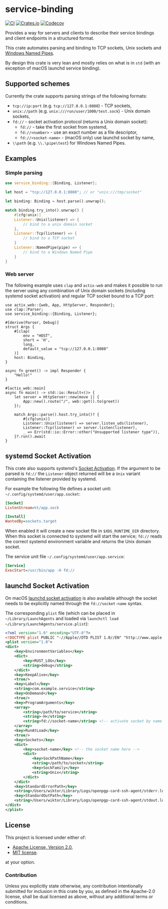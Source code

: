 # service-binding

[![CI](https://github.com/wiktor-k/service-binding/actions/workflows/ci.yml/badge.svg)](https://github.com/wiktor-k/service-binding/actions/workflows/ci.yml)
[![Crates.io](https://img.shields.io/crates/v/service-binding)](https://crates.io/crates/service-binding)
[![Codecov](https://img.shields.io/codecov/c/gh/wiktor-k/service-binding)](https://app.codecov.io/gh/wiktor-k/service-binding)

Provides a way for servers and clients to describe their service bindings and client endpoints in a structured format.

This crate automates parsing and binding to TCP sockets, Unix sockets and [Windows Named Pipes][WNP].

[WNP]: https://learn.microsoft.com/en-us/windows/win32/ipc/named-pipes

By design this crate is very lean and mostly relies on what is in `std` (with an exception of macOS launchd service binding).

## Supported schemes

Currently the crate supports parsing strings of the following formats:

- `tcp://ip:port` (e.g. `tcp://127.0.0.1:8080`) - TCP sockets,
- `unix://path` (e.g. `unix:///run/user/1000/test.sock`) - Unix domain sockets,
- `fd://` - socket activation protocol (returns a Unix domain socket):
  - `fd://` - take the first socket from systemd,
  - `fd://<number>` - use an exact number as a file descriptor,
  - `fd://<socket-name>` - (macOS only) use launchd socket by name,
- `\\path` (e.g. `\\.\pipe\test`) for Windows Named Pipes.

## Examples

### Simple parsing

```rust
use service_binding::{Binding, Listener};

let host = "tcp://127.0.0.1:8080"; // or "unix:///tmp/socket"

let binding: Binding = host.parse().unwrap();

match binding.try_into().unwrap() {
    #[cfg(unix)]
    Listener::Unix(listener) => {
        // bind to a unix domain socket
    },
    Listener::Tcp(listener) => {
        // bind to a TCP socket
    }
    Listener::NamedPipe(pipe) => {
        // bind to a Windows Named Pipe
    }
}
```

### Web server

The following example uses `clap` and `actix-web` and makes it
possible to run the server using any combination of Unix domain
sockets (including systemd socket activation) and regular TCP socket
bound to a TCP port:

```rust,no_run
use actix_web::{web, App, HttpServer, Responder};
use clap::Parser;
use service_binding::{Binding, Listener};

#[derive(Parser, Debug)]
struct Args {
    #[clap(
        env = "HOST",
        short = 'H',
        long,
        default_value = "tcp://127.0.0.1:8080"
    )]
    host: Binding,
}

async fn greet() -> impl Responder {
    "Hello!"
}

#[actix_web::main]
async fn main() -> std::io::Result<()> {
    let server = HttpServer::new(move || {
        App::new().route("/", web::get().to(greet))
    });

    match Args::parse().host.try_into()? {
        #[cfg(unix)]
        Listener::Unix(listener) => server.listen_uds(listener),
        Listener::Tcp(listener) => server.listen(listener),
        _ => Err(std::io::Error::other("Unsupported listener type")),
    }?.run().await
}
```

## systemd Socket Activation

This crate also supports systemd's [Socket Activation][]. If the
argument to be parsed is `fd://` the `Listener` object returned will
be a `Unix` variant containing the listener provided by systemd.

[Socket Activation]: https://0pointer.de/blog/projects/socket-activation.html

For example the following file defines a socket unit:
`~/.config/systemd/user/app.socket`:

```ini
[Socket]
ListenStream=%t/app.sock

[Install]
WantedBy=sockets.target
```

When enabled it will create a new socket file in `$XDG_RUNTIME_DIR`
directory. When this socket is connected to systemd will start the
service; `fd://` reads the correct systemd environment variable and
returns the Unix domain socket.

The service unit file `~/.config/systemd/user/app.service`:

```ini
[Service]
ExecStart=/usr/bin/app -H fd://
```

## launchd Socket Activation

On macOS [launchd socket activation][LSA] is also available although the socket
needs to be explicitly named through the `fd://socket-name` syntax.

[LSA]: https://developer.apple.com/library/archive/documentation/MacOSX/Conceptual/BPSystemStartup/Chapters/CreatingLaunchdJobs.html

The corresponding `plist` file (which can be placed in `~/Library/LaunchAgents`
and loaded via `launchctl load ~/Library/LaunchAgents/service.plist`):

```xml
<?xml version="1.0" encoding="UTF-8"?>
<!DOCTYPE plist PUBLIC "-//Apple//DTD PLIST 1.0//EN" "http://www.apple.com/DTDs/PropertyList-1.0.dtd">
<plist version="1.0">
<dict>
	<key>EnvironmentVariables</key>
	<dict>
		<key>RUST_LOG</key>
		<string>debug</string>
	</dict>
	<key>KeepAlive</key>
	<true/>
	<key>Label</key>
	<string>com.example.service</string>
	<key>OnDemand</key>
	<true/>
	<key>ProgramArguments</key>
	<array>
		<string>/path/to/service</string>
		<string>-H</string>
		<string>fd://socket-name</string> <!-- activate socket by name -->
	</array>
	<key>RunAtLoad</key>
	<true/>
	<key>Sockets</key>
	<dict>
		<key>socket-name</key> <!-- the socket name here -->
		<dict>
			<key>SockPathName</key>
			<string>/path/to/socket</string>
			<key>SockFamily</key>
			<string>Unix</string>
		</dict>
	</dict>
	<key>StandardErrorPath</key>
	<string>/Users/wiktor/Library/Logs/openpgp-card-ssh-agent/stderr.log</string>
	<key>StandardOutPath</key>
	<string>/Users/wiktor/Library/Logs/openpgp-card-ssh-agent/stdout.log</string>
</dict>
</plist>
```

## License

This project is licensed under either of:

  - [Apache License, Version 2.0](https://www.apache.org/licenses/LICENSE-2.0),
  - [MIT license](https://opensource.org/licenses/MIT).

at your option.

### Contribution

Unless you explicitly state otherwise, any contribution intentionally
submitted for inclusion in this crate by you, as defined in the
Apache-2.0 license, shall be dual licensed as above, without any
additional terms or conditions.
